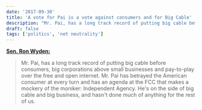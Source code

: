 ```yaml
---
date: '2017-09-30'
title: 'A vote for Pai is a vote against consumers and for Big Cable'
description: "Mr. Pai, has a long track record of putting big cable before consumers, big corporations above small businesses and pay-to-play over the free and open internet."
draft: false
tags: ['politics', 'net neutrality']
---
```


**[Sen. Ron Wyden:](https://medium.com/@RonWyden/a-vote-for-pai-is-a-vote-against-consumers-and-for-big-cable-3ca8147bcf84)**

> Mr. Pai, has a long track record of putting big cable before consumers, big corporations above small businesses and pay-to-play over the free and open internet. Mr. Pai has betrayed the American consumer at every turn and has an agenda at the FCC that makes a mockery of the moniker: Independent Agency. He's on the side of big cable and big business, and hasn't done much of anything for the rest of us.<!-- excerpt -->
